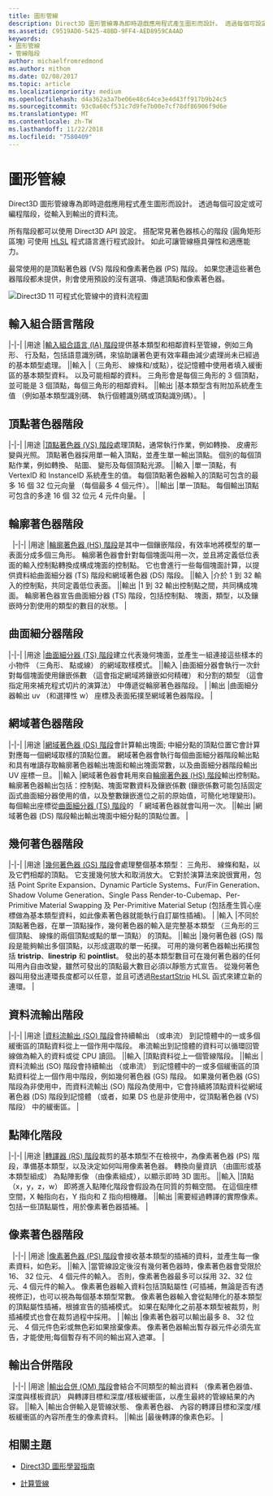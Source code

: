 ```yaml
---
title: 圖形管線
description: Direct3D 圖形管線專為即時遊戲應用程式產生圖形而設計。 透過每個可設定或可編程階段，從輸入到輸出的資料流。
ms.assetid: C9519AD0-5425-48BD-9FF4-AED8959CA4AD
keywords:
- 圖形管線
- 管線階段
author: michaelfromredmond
ms.author: mithom
ms.date: 02/08/2017
ms.topic: article
ms.localizationpriority: medium
ms.openlocfilehash: d4a362a3a7be06e48c64ce3e4d43ff917b9b24c5
ms.sourcegitcommit: 93c0a60cf531c7d9fe7b00e7cf78df86906f9d6e
ms.translationtype: MT
ms.contentlocale: zh-TW
ms.lasthandoff: 11/22/2018
ms.locfileid: "7580409"
---
```

# <a name="graphics-pipeline"></a>圖形管線


Direct3D 圖形管線專為即時遊戲應用程式產生圖形而設計。 透過每個可設定或可編程階段，從輸入到輸出的資料流。

所有階段都可以使用 Direct3D API 設定。 搭配常見著色器核心的階段 (圓角矩形區塊) 可使用 [HLSL](https://msdn.microsoft.com/library/windows/desktop/bb509561) 程式語言進行程式設計。 如此可讓管線極具彈性和適應能力。

最常使用的是頂點著色器 (VS) 階段和像素著色器 (PS) 階段。 如果您連這些著色器階段都未提供，則會使用預設的沒有選項、傳遞頂點和像素著色器。

![Direct3D 11 可程式化管線中的資料流程圖](images/d3d11-pipeline-stages.jpg)

## <a name="input-assembler-stage"></a>輸入組合語言階段

|-|-| |用途 |[輸入組合語言 (IA) 階段](input-assembler-stage--ia-.md)提供基本類型和相鄰資料至管線，例如三角形、 行及點，包括語意識別碼，來協助讓著色更有效率藉由減少處理尚未已經過的基本類型處理。 ||輸入 |（三角形、 線條和/或點），從記憶體中使用者填入緩衝區的基本類型資料。 以及可能相鄰的資料。 三角形會是每個三角形的 3 個頂點，並可能是 3 個頂點，每個三角形的相鄰資料。 ||輸出 |基本類型含有附加系統產生值 （例如基本類型識別碼、 執行個體識別碼或頂點識別碼）。 |

## <a name="vertex-shader-stage"></a>頂點著色器階段

|-|-| |用途 |[頂點著色器 (VS) 階段](vertex-shader-stage--vs-.md)處理頂點，通常執行作業，例如轉換、 皮膚形變與光照。 頂點著色器採用單一輸入頂點，並產生單一輸出頂點。 個別的每個頂點作業，例如轉換、 貼圖、 變形及每個頂點光源。 ||輸入 |單一頂點，有 VertexID 和 InstanceID 系統產生的值。 每個頂點著色器輸入的頂點可包含的最多 16 個 32 位元向量 （每個最多 4 個元件）。 ||輸出 |單一頂點。 每個輸出頂點可包含的多達 16 個 32 位元 4 元件向量。 |
 
## <a name="hull-shader-stage"></a>輪廓著色器階段
 
|-|-| |用途 |[輪廓著色器 (HS) 階段](hull-shader-stage--hs-.md)是其中一個鑲嵌階段，有效率地將模型的單一表面分成多個三角形。 輪廓著色器會針對每個塊面叫用一次，並且將定義低位表面的輸入控制點轉換成構成塊面的控制點。 它也會進行一些每個塊面計算，以提供資料給曲面細分器 (TS) 階段和網域著色器 (DS) 階段。 ||輸入 |介於 1 到 32 輸入的控制點，共同定義低位表面。 ||輸出 |1 到 32 輸出控制點之間，共同構成塊面。 輪廓著色器宣告曲面細分器 (TS) 階段，包括控制點、 塊面，類型，以及鑲嵌時分割使用的類型的數目的狀態。 |

## <a name="tessellator-stage"></a>曲面細分器階段

|-|-| |用途 |[曲面細分器 (TS) 階段](tessellator-stage--ts-.md)建立代表幾何塊面，並產生一組連接這些樣本的小物件 （三角形、 點或線） 的網域取樣模式。 ||輸入 |曲面細分器會執行一次針對每個塊面使用鑲嵌係數 （這會指定網域將鑲嵌如何精確） 和分割的類型 （這會指定用來補充程式切片的演算法） 中傳遞從輪廓著色器階段。 | |輸出 |曲面細分器輸出 uv （和選擇性 w） 座標及表面拓撲至網域著色器階段。 |

## <a name="domain-shader-stage"></a>網域著色器階段

|-|-| |用途 |[網域著色器 (DS) 階段](domain-shader-stage--ds-.md)會計算輸出塊面; 中細分點的頂點位置它會計算對應每一個網域取樣的頂點位置。 網域著色器會執行每個曲面細分器階段輸出點和具有唯讀存取輪廓著色器輸出塊面和輸出塊面常數，以及曲面細分器階段輸出 UV 座標一旦。 ||輸入 |網域著色器會耗用來自[輪廓著色器 (HS) 階段](hull-shader-stage--hs-.md)輸出控制點。 輪廓著色器輸出包括：控制點、塊面常數資料及鑲嵌係數 (鑲嵌係數可能包括固定函式曲面細分器使用的值，以及整數鑲嵌進位之前的原始值，可簡化地理變形)。 每個輸出座標從[曲面細分器 (TS) 階段](tessellator-stage--ts-.md)的 「 網域著色器就會叫用一次。 ||輸出 |網域著色器 (DS) 階段輸出輸出塊面中細分點的頂點位置。 |

## <a name="geometry-shader-stage"></a>幾何著色器階段

|-|-| |用途 |[幾何著色器 (GS) 階段](geometry-shader-stage--gs-.md)會處理整個基本類型： 三角形、 線條和點，以及它們相鄰的頂點。 它支援幾何放大和取消放大。 它對於演算法來說很實用，包括 Point Sprite Expansion、Dynamic Particle Systems、Fur/Fin Generation、Shadow Volume Generation、Single Pass Render-to-Cubemap、Per-Primitive Material Swapping 及 Per-Primitive Material Setup (包括產生質心座標做為基本類型資料，如此像素著色器就能執行自訂屬性插補)。 | |輸入 |不同於頂點著色器，在單一頂點操作，幾何著色器的輸入是完整基本類型 （三角形的三個頂點、 線條的兩個頂點或點的單一頂點） 的頂點。 ||輸出 |幾何著色器 (GS) 階段是能夠輸出多個頂點，以形成選取的單一拓撲。 可用的幾何著色器輸出拓撲包括 <strong>tristrip</strong>、<strong>linestrip</strong> 和 <strong>pointlist</strong>。 發出的基本類型數目可在幾何著色器的任何叫用內自由改變，雖然可發出的頂點最大數目必須以靜態方式宣告。 從幾何著色器叫用發出連環長度都可以任意，並且可透過[RestartStrip](https://msdn.microsoft.com/library/windows/desktop/bb509660) HLSL 函式來建立新的連環。 |

## <a name="stream-output-stage"></a>資料流輸出階段

|-|-| |用途 |[資料流輸出 (SO) 階段](stream-output-stage--so-.md)會持續輸出 （或串流） 到記憶體中的一或多個緩衝區的頂點資料從上一個作用中階段。 串流輸出到記憶體的資料可以循環回管線做為輸入的資料或從 CPU 讀回。 ||輸入 |頂點資料從上一個管線階段。 ||輸出 |資料流輸出 (SO) 階段會持續輸出 （或串流） 到記憶體中的一或多個緩衝區的頂點資料從上一個作用中階段，例如幾何著色器 (GS) 階段。 如果幾何著色器 (GS) 階段為非使用中，而資料流輸出 (SO) 階段為使用中，它會持續將頂點資料從網域著色器 (DS) 階段到記憶體 （或者，如果 DS 也是非使用中，從頂點著色器 (VS) 階段） 中的緩衝區。 |

## <a name="rasterizer-stage"></a>點陣化階段

|-|-| |用途 |[轉譯器 (RS) 階段](rasterizer-stage--rs-.md)裁剪的基本類型不在檢視中，為像素著色器 (PS) 階段，準備基本類型，以及決定如何叫用像素著色器。 轉換向量資訊 （由圖形或基本類型組成） 為點陣影像 （由像素組成），以顯示即時 3D 圖形。 ||輸入 |頂點 （x，y，z，w） 即將進入點陣化階段會假設為在同質的剪輯空間。 在這個座標空間，X 軸指向右，Y 指向和 Z 指向相機離。 ||輸出 |需要經過轉譯的實際像素。 包括一些頂點屬性，用於像素著色器插補。 |

## <a name="pixel-shader-stage"></a>像素著色器階段
 
|-|-| |用途 |[像素著色器 (PS) 階段](pixel-shader-stage--ps-.md)會接收基本類型的插補的資料，並產生每一像素資料，如色彩。 ||輸入 |當管線設定後沒有幾何著色器時，像素著色器會受限於 16、 32 位元、 4 個元件的輸入。 否則，像素著色器最多可以採用 32、32 位元、4 個元件的輸入。 像素著色器輸入資料包括頂點屬性 (可插補，無論是否有透視修正)，也可以視為每個基本類型常數。 像素著色器輸入會從點陣化的基本類型的頂點屬性插補，根據宣告的插補模式。 如果在點陣化之前基本類型被裁剪，則插補模式也會在裁剪過程中採用。 | |輸出 |像素著色器可以輸出最多 8、 32 位元、 4 個元件色彩或無色彩如果捨棄像素。 像素著色器輸出暫存器元件必須先宣告，才能使用;每個暫存有不同的輸出寫入遮罩。 |

## <a name="output-merger-stage"></a>輸出合併階段
 
|-|-| |用途 |[輸出合併 (OM) 階段](output-merger-stage--om-.md)會結合不同類型的輸出資料 （像素著色器值、 深度與樣板資訊） 與轉譯目標和深度/樣板緩衝區，以產生最終的管線結果的內容。 ||輸入 |輸出合併輸入是管線狀態、 像素著色器、 內容的轉譯目標和深度/樣板緩衝區的內容所產生的像素資料。 ||輸出 |最後轉譯的像素色彩。 |

## <a name="related-topics"></a>相關主題

- [Direct3D 圖形學習指南](index.md)

- [計算管線](compute-pipeline.md)
